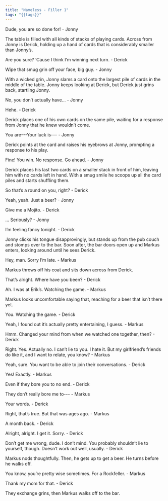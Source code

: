 ```yaml
---
title: "Nameless - Filler 1"
tags: "{{tags}}"
---
```

Dude, you are so done for! - Jonny

The table is filled with all kinds of stacks of playing cards. Across from Jonny is Derick, holding up a hand of cards that is considerably smaller than Jonny’s.

Are you sure? ‘Cause I think I’m winning next turn. - Derick

Wipe that smug grin off your face, big guy. - Jonny

With a wicked grin, Jonny slams a card onto the largest pile of cards in the middle of the table. Jonny keeps looking at Derick, but Derick just grins back, startling Jonny.

No, you don’t actually have... - Jonny

Hehe. - Derick

Derick places one of his own cards on the same pile, waiting for a response from Jonny that he knew wouldn’t come.

You are---Your luck is--- - Jonny

Derick points at the card and raises his eyebrows at Jonny, prompting a response to his play.

Fine! You win. No response. Go ahead. - Jonny

Derick places his last two cards on a smaller stack in front of him, leaving him with no cards left in hand. With a smug smile he scoops up all the card piles and starts shuffling them.

So that’s a round on you, right? - Derick

Yeah, yeah. Just a beer? - Jonny

Give me a Mojito. - Derick

... Seriously? - Jonny

I’m feeling fancy tonight. - Derick

Jonny clicks his tongue disapprovingly, but stands up from the pub couch and stomps over to the bar. Soon after, the bar doors open up and Markus enters, looking around until he sees Derick.

Hey, man. Sorry I’m late. - Markus

Markus throws off his coat and sits down across from Derick.

That’s alright. Where have you been? - Derick

Ah. I was at Erik’s. Watching the game. - Markus

Markus looks uncomfortable saying that, reaching for a beer that isn’t there yet.

You. Watching the game. - Derick

Yeah, I found out it’s actually pretty entertaining, I guess. - Markus

Hmm. Changed your mind from when we watched one together, then? - Derick

Right. Yes. Actually no. I can’t lie to you. I hate it. But my girlfriend’s friends do like it, and I 
want to relate, you know? - Markus

Yeah, sure. You want to be able to join their conversations. - Derick

Yes! Exactly. - Markus

Even if they bore you to no end. - Derick

They don’t really bore me to--- - Markus

Your words. - Derick

Right, that’s true. But that was ages ago. - Markus

A month back. - Derick

Alright, alright. I get it. Sorry. - Derick

Don’t get me wrong, dude. I don’t mind. You probably shouldn’t lie to yourself, though. Doesn’t work out well, usually. - Derick

Markus nods thoughtfully. Then, he gets up to get a beer. He turns before he walks off.

You know, you’re pretty wise sometimes. For a Rockfeller. - Markus

Thank my mom for that. - Derick

They exchange grins, then Markus walks off to the bar.

